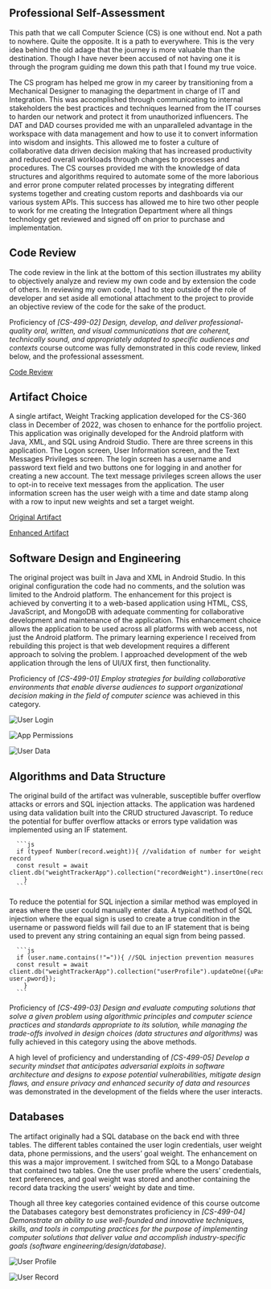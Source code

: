 
## Professional Self-Assessment

This path that we call Computer Science (CS) is one without end. Not a path to nowhere. Quite the opposite. It is a path to everywhere. This is the very idea behind the old adage that the journey is more valuable than the destination. Though I have never been accused of not having one it is through the program guiding me down this path that I found my true voice.
      
The CS program has helped me grow in my career by transitioning from a Mechanical Designer to managing the department in charge of IT and Integration. This was accomplished through communicating to internal stakeholders the best practices and techniques learned from the IT courses to harden our network and protect it from unauthorized influencers. The DAT and DAD courses provided me with an unparalleled advantage in the workspace with data management and how to use it to convert information into wisdom and insights. This allowed me to foster a culture of collaborative data driven decision making that has increased productivity and reduced overall workloads through changes to processes and procedures. The CS courses provided me with the knowledge of data structures and algorithms required to automate some of the more laborious and error prone computer related processes by integrating different systems together and creating custom reports and dashboards via our various system APIs. This success has allowed me to hire two other people to work for me creating the Integration Department where all things technology get reviewed and signed off on prior to purchase and implementation. 
      
## Code Review

The code review in the link at the bottom of this section illustrates my ability to objectively analyze and review my own code and by extension the code of others. In reviewing my own code, I had to step outside of the role of developer and set aside all emotional attachment to the project to provide an objective review of the code for the sake of the product.
      
Proficiency of _[CS-499-02] Design, develop, and deliver professional-quality oral, written, and visual communications that are coherent, technically sound, and appropriately adapted to specific audiences and contexts_ course outcome was fully demonstrated in this code review, linked below, and the professional assessment.

[Code Review](https://youtu.be/R0OlxKgjNd0)
      
## Artifact Choice

A single artifact, Weight Tracking application developed for the CS-360 class in December of 2022, was chosen to enhance for the portfolio project. This application was originally developed for the Android platform with Java, XML, and SQL using Android Studio. There are three screens in this application. The Logon screen, User Information screen, and the Text Messages Privileges screen. The login screen has a username and password text field and two buttons one for logging in and another for creating a new account. The text message privileges screen allows the user to opt-in to receive text messages from the application. The user information screen has the user weigh with a time and date stamp along with a row to input new weights and set a target weight. 

[Original Artifact](https://github.com/SNHU-WPendletonPortfolio/WeightTrackingApp_cs360)

[Enhanced Artifact](https://github.com/SNHU-WPendletonPortfolio/cs499_WeightTracking_webApp)
      
## Software Design and Engineering

The original project was built in Java and XML in Android Studio. In this original configuration the code had no comments, and the solution was limited to the Android platform. The enhancement for this project is achieved by converting it to a web-based application using HTML, CSS, JavaScript, and MongoDB with adequate commenting for collaborative development and maintenance of the application. This enhancement choice allows the application to be used across all platforms with web access, not just the Android platform. The primary learning experience I received from rebuilding this project is that web development requires a different approach to solving the problem. I approached development of the web application through the lens of UI/UX first, then functionality.
      
Proficiency of _[CS-499-01] Employ strategies for building collaborative environments that enable diverse audiences to support organizational decision making in the field of computer science_ was achieved in this category.

![User Login](https://github.com/SNHU-WPendletonPortfolio/SNHU-WPendletonPortfolio.github.io/tree/main/images/newUI_Login.png)

![App Permissions](https://github.com/SNHU-WPendletonPortfolio/SNHU-WPendletonPortfolio.github.io/tree/main/images/newUI_permissions.png)

![User Data](https://github.com/SNHU-WPendletonPortfolio/SNHU-WPendletonPortfolio.github.io/tree/main/images/newUI_userData.png)

## Algorithms and Data Structure

The original build of the artifact was vulnerable, susceptible buffer overflow attacks or errors and SQL injection attacks. The application was hardened using data validation built into the CRUD structured Javascript. To reduce the potential for buffer overflow attacks or errors type validation was implemented using an IF statement.
      
      ```js
      if (typeof Number(record.weight)){ //validation of number for weight record
      const result = await client.db("weightTrackerApp").collection("recordWeight").insertOne(record);
      	}
      ```
      
To reduce the potential for SQL injection a similar method was employed in areas where the user could manually enter data. A typical method of SQL injection where the equal sign is used to create a true condition in the username or password fields will fail due to an IF statement that is being used to prevent any string containing an equal sign from being passed.
      
      ```js
      if (user.name.contains(!"=")){ //SQL injection prevention measures
      const result = await client.db("weightTrackerApp").collection("userProfile").updateOne({uPassword: user.pword});
      	}
      ```
      
Proficiency of _[CS-499-03] Design and evaluate computing solutions that solve a given problem using algorithmic principles and computer science practices and standards appropriate to its solution, while managing the trade-offs involved in design choices (data structures and algorithms)_ was fully achieved in this category using the above methods.
      
A high level of proficiency and understanding of _[CS-499-05] Develop a security mindset that anticipates adversarial exploits in software architecture and designs to expose potential vulnerabilities, mitigate design flaws, and ensure privacy and enhanced security of data and resources_ was demonstrated in the development of the fields where the user interacts.

## Databases

The artifact originally had a SQL database on the back end with three tables. The different tables contained the user login credentials, user weight data, phone permissions, and the users’ goal weight. The enhancement on this was a major improvement. I switched from SQL to a Mongo Database that contained two tables. One the user profile where the users’ credentials, text preferences, and goal weight was stored and another containing the record data tracking the users’ weight by date and time. 
      
Though all three key categories contained evidence of this course outcome the Databases category best demonstrates proficiency in _[CS-499-04] Demonstrate an ability to use well-founded and innovative techniques, skills, and tools in computing practices for the purpose of implementing computer solutions that deliver value and accomplish industry-specific goals (software engineering/design/database)_.

![User Profile](https://github.com/SNHU-WPendletonPortfolio/SNHU-WPendletonPortfolio.github.io/tree/main/images/mongoDB_userProfile.png)

![User Record](https://github.com/SNHU-WPendletonPortfolio/SNHU-WPendletonPortfolio.github.io/tree/main/images/mongoDB_userRecords.png)
